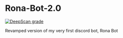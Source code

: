 # Rona-Bot-2.0
[![DeepScan grade](https://deepscan.io/api/teams/13910/projects/16958/branches/372436/badge/grade.svg)](https://deepscan.io/dashboard#view=project&tid=13910&pid=16958&bid=372436)

Revamped version of my very first discord bot, Rona Bot
